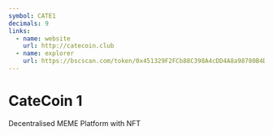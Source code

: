 ```yaml
---
symbol: CATE1
decimals: 9
links:
  - name: website
    url: http://catecoin.club
  - name: explorer
    url: https://bscscan.com/token/0x451329F2FCb88C398A4cDD4A8a98780B4D62873C
---
```


# CateCoin 1

Decentralised MEME Platform with NFT
